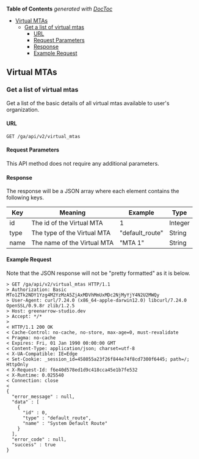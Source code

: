 <!-- START doctoc generated TOC please keep comment here to allow auto update -->
<!-- DON'T EDIT THIS SECTION, INSTEAD RE-RUN doctoc TO UPDATE -->
**Table of Contents**  *generated with [DocToc](http://doctoc.herokuapp.com/)*

- [Virtual MTAs](#virtual-mtas)
  - [Get a list of virtual mtas](#get-a-list-of-virtual-mtas)
    - [URL](#url)
    - [Request Parameters](#request-parameters)
    - [Response](#response)
    - [Example Request](#example-request)

<!-- END doctoc generated TOC please keep comment here to allow auto update -->

## Virtual MTAs


### Get a list of virtual mtas

Get a list of the basic details of all virtual mtas available to user's organization.

#### URL

    GET /ga/api/v2/virtual_mtas

#### Request Parameters

This API method does not require any additional parameters.

#### Response

The response will be a JSON array where each element contains the following keys.

| Key  | Meaning                     | Example         | Type    |
| ---- | --------------------------- | --------------- | ------- |
| id   | The id of the Virtual MTA   | 1               | Integer |
| type | The type of the Virtual MTA | "default_route" | String  |
| name | The name of the Virtual MTA | "MTA 1"         | String  |

#### Example Request

Note that the JSON response will not be "pretty formatted" as it is below.

    > GET /ga/api/v2/virtual_mtas HTTP/1.1
    > Authorization: Basic MTo1ZTk2NDY1Yzg4M2YzMzA5ZjAxMDVhMmUxMDc2NjMyYjY4N2U2MWQy
    > User-Agent: curl/7.24.0 (x86_64-apple-darwin12.0) libcurl/7.24.0 OpenSSL/0.9.8r zlib/1.2.5
    > Host: greenarrow-studio.dev
    > Accept: */*
    >
    < HTTP/1.1 200 OK
    < Cache-Control: no-cache, no-store, max-age=0, must-revalidate
    < Pragma: no-cache
    < Expires: Fri, 01 Jan 1990 00:00:00 GMT
    < Content-Type: application/json; charset=utf-8
    < X-UA-Compatible: IE=Edge
    < Set-Cookie: _session_id=458055a23f26f844e74f8cd7300f6445; path=/; HttpOnly
    < X-Request-Id: f6e40d578ed1d9c418cca45e1b7fe532
    < X-Runtime: 0.025540
    < Connection: close
    <
    {
      "error_message" : null,
      "data" : [
        {
          "id" : 0,
          "type" : "default_route",
          "name" : "System Default Route"
        }
      ],
      "error_code" : null,
      "success" : true
    }
